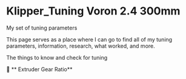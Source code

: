 # Klipper_Tuning Voron 2.4 300mm
My set of tuning parameters

This page serves as a place where I can go to find all of my tuning parameters, information, research, what worked, and more.


The things to know and check for tuning
   
   &#x1F535; ** Extruder Gear Ratio**
